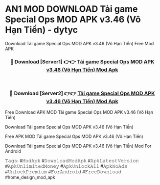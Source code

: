 # AN1 MOD DOWNLOAD Tải game Special Ops MOD APK v3.46 (Vô Hạn Tiền) - dytyc
Download Tải game Special Ops MOD APK v3.46 (Vô Hạn Tiền) Free Mod APK

<div align="center">
<h3>🔴 Download [Server1] 👉👉 <a href="https://apk-comot.site?title=Tải_game_Special_Ops_MOD_APK_v3.46_(Vô_Hạn_Tiền)">Tải game Special Ops MOD APK v3.46 (Vô Hạn Tiền) Mod Apk</a></h3><br>

<h3>🔴 Download [Server2] 👉👉 <a href="https://apk-comot.site?title=Tải_game_Special_Ops_MOD_APK_v3.46_(Vô_Hạn_Tiền)">Tải game Special Ops MOD APK v3.46 (Vô Hạn Tiền) Mod Apk</a></h3>
</div>


Free Download APK MOD Tải game Special Ops MOD APK v3.46 (Vô Hạn Tiền)

Download Tải game Special Ops MOD APK v3.46 (Vô Hạn Tiền) 

Free APK MOD Tải game Special Ops MOD APK v3.46 (Vô Hạn Tiền) 

Download Tải game Special Ops MOD APK v3.46 (Vô Hạn Tiền) Mod For Android

𝚃𝚊𝚐𝚜: #𝙼𝚘𝚍𝙰𝚙𝚔 #𝙳𝚘𝚠𝚗𝚕𝚘𝚊𝚍𝙼𝚘𝚍𝙰𝚙𝚔 #𝙰𝚙𝚔𝙻𝚊𝚝𝚎𝚜𝚝𝚅𝚎𝚛𝚜𝚒𝚘𝚗 #𝙰𝚙𝚔𝚄𝚗𝚕𝚒𝚖𝚒𝚝𝚎𝚍𝙼𝚘𝚗𝚎𝚢 #𝙰𝚙𝚔𝚄𝚗𝚕𝚘𝚌𝚔𝙰𝚕𝚕 #𝙰𝚙𝚔𝙽𝚘𝙰𝚍𝚜 #𝚄𝚗𝚕𝚘𝚌𝚔𝙿𝚛𝚎𝚖𝚒𝚞𝚖 #𝙵𝚘𝚛𝙰𝚗𝚍𝚛𝚘𝚒𝚍 #𝙵𝚛𝚎𝚎𝙳𝚘𝚠𝚗𝚕𝚘𝚊𝚍 #home_design_mod_apk